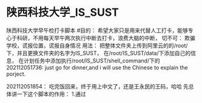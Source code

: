 # 陕西科技大学_IS_SUST
陕西科技大学早午检打卡脚本
#目的：
  希望大家只是用来代替人工打卡，能够专心于科研，不用每天早午两次执行中断去打卡，浪费大脑的中断，
切不可：
  欺骗学校，谎报位置，谎报自身情况
用法：
  把整体文件夹上传到阿里云的的/root/下，并且更换文件夹的名字为IS_SUST，
  在/root/IS_SUST/data/下添加自己的信息，
  在计划任务中添加执行/root/IS_SUST/shell_command/下的
202112051736:
just go for dinner,and i will use the Chinese to explain the porject.

202112051854：
吃完饭回来，终于用上中文了，还是王永民的王码，哈哈
先总体讲一下这个脚本的作用：
1.通过
  
